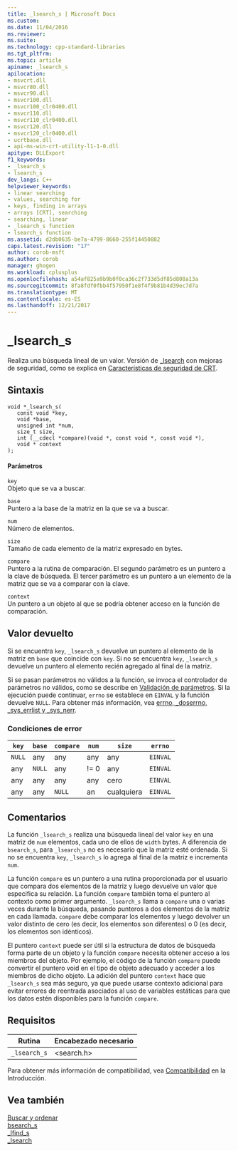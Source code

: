 ```yaml
---
title: _lsearch_s | Microsoft Docs
ms.custom: 
ms.date: 11/04/2016
ms.reviewer: 
ms.suite: 
ms.technology: cpp-standard-libraries
ms.tgt_pltfrm: 
ms.topic: article
apiname: _lsearch_s
apilocation:
- msvcrt.dll
- msvcr80.dll
- msvcr90.dll
- msvcr100.dll
- msvcr100_clr0400.dll
- msvcr110.dll
- msvcr110_clr0400.dll
- msvcr120.dll
- msvcr120_clr0400.dll
- ucrtbase.dll
- api-ms-win-crt-utility-l1-1-0.dll
apitype: DLLExport
f1_keywords:
- _lsearch_s
- lsearch_s
dev_langs: C++
helpviewer_keywords:
- linear searching
- values, searching for
- keys, finding in arrays
- arrays [CRT], searching
- searching, linear
- _lsearch_s function
- lsearch_s function
ms.assetid: d2db0635-be7a-4799-8660-255f14450882
caps.latest.revision: "17"
author: corob-msft
ms.author: corob
manager: ghogen
ms.workload: cplusplus
ms.openlocfilehash: a54af825a9b9b0f0ca36c2f733d5df85d808a13a
ms.sourcegitcommit: 8fa8fdf0fbb4f57950f1e8f4f9b81b4d39ec7d7a
ms.translationtype: MT
ms.contentlocale: es-ES
ms.lasthandoff: 12/21/2017
---
```

# <a name="lsearchs"></a>_lsearch_s
Realiza una búsqueda lineal de un valor. Versión de [_lsearch](../../c-runtime-library/reference/lsearch.md) con mejoras de seguridad, como se explica en [Características de seguridad de CRT](../../c-runtime-library/security-features-in-the-crt.md).  
  
## <a name="syntax"></a>Sintaxis  
  
```  
void *_lsearch_s(  
   const void *key,  
   void *base,  
   unsigned int *num,  
   size_t size,  
   int (__cdecl *compare)(void *, const void *, const void *),  
   void * context  
);  
```  
  
#### <a name="parameters"></a>Parámetros  
 `key`  
 Objeto que se va a buscar.  
  
 `base`  
 Puntero a la base de la matriz en la que se va a buscar.  
  
 `num`  
 Número de elementos.  
  
 `size`  
 Tamaño de cada elemento de la matriz expresado en bytes.  
  
 `compare`  
 Puntero a la rutina de comparación. El segundo parámetro es un puntero a la clave de búsqueda. El tercer parámetro es un puntero a un elemento de la matriz que se va a comparar con la clave.  
  
 `context`  
 Un puntero a un objeto al que se podría obtener acceso en la función de comparación.  
  
## <a name="return-value"></a>Valor devuelto  
 Si se encuentra `key`, `_lsearch_s` devuelve un puntero al elemento de la matriz en `base` que coincide con `key`. Si no se encuentra `key`, `_lsearch_s` devuelve un puntero al elemento recién agregado al final de la matriz.  
  
 Si se pasan parámetros no válidos a la función, se invoca el controlador de parámetros no válidos, como se describe en [Validación de parámetros](../../c-runtime-library/parameter-validation.md). Si la ejecución puede continuar, `errno` se establece en `EINVAL` y la función devuelve `NULL`. Para obtener más información, vea [errno, _doserrno, _sys_errlist y _sys_nerr](../../c-runtime-library/errno-doserrno-sys-errlist-and-sys-nerr.md).  
  
### <a name="error-conditions"></a>Condiciones de error  
  
|`key`|`base`|`compare`|`num`|`size`|`errno`|  
|-----------|------------|---------------|-----------|------------|-------------|  
|`NULL`|any|any|any|any|`EINVAL`|  
|any|`NULL`|any|!= 0|any|`EINVAL`|  
|any|any|any|any|cero|`EINVAL`|  
|any|any|`NULL`|an|cualquiera|`EINVAL`|  
  
## <a name="remarks"></a>Comentarios  
 La función `_lsearch_s` realiza una búsqueda lineal del valor `key` en una matriz de `num` elementos, cada uno de ellos de `width` bytes. A diferencia de `bsearch_s`, para `_lsearch_s` no es necesario que la matriz esté ordenada. Si no se encuentra `key`, `_lsearch_s` lo agrega al final de la matriz e incrementa `num`.  
  
 La función `compare` es un puntero a una rutina proporcionada por el usuario que compara dos elementos de la matriz y luego devuelve un valor que especifica su relación. La función `compare` también toma el puntero al contexto como primer argumento. `_lsearch_s` llama a `compare` una o varias veces durante la búsqueda, pasando punteros a dos elementos de la matriz en cada llamada. `compare` debe comparar los elementos y luego devolver un valor distinto de cero (es decir, los elementos son diferentes) o 0 (es decir, los elementos son idénticos).  
  
 El puntero `context` puede ser útil si la estructura de datos de búsqueda forma parte de un objeto y la función `compare` necesita obtener acceso a los miembros del objeto. Por ejemplo, el código de la función `compare` puede convertir el puntero void en el tipo de objeto adecuado y acceder a los miembros de dicho objeto. La adición del puntero `context` hace que `_lsearch_s` sea más seguro, ya que puede usarse contexto adicional para evitar errores de reentrada asociados al uso de variables estáticas para que los datos estén disponibles para la función `compare`.  
  
## <a name="requirements"></a>Requisitos  
  
|Rutina|Encabezado necesario|  
|-------------|---------------------|  
|`_lsearch_s`|\<search.h>|  
  
 Para obtener más información de compatibilidad, vea [Compatibilidad](../../c-runtime-library/compatibility.md) en la Introducción.  
  
## <a name="see-also"></a>Vea también  
 [Buscar y ordenar](../../c-runtime-library/searching-and-sorting.md)   
 [bsearch_s](../../c-runtime-library/reference/bsearch-s.md)   
 [_lfind_s](../../c-runtime-library/reference/lfind-s.md)   
 [_lsearch](../../c-runtime-library/reference/lsearch.md)
